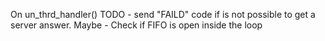 On un_thrd_handler() 
    TODO - send "FAILD" code if is not possible to get a server answer.
    Maybe - Check if FIFO is open inside the loop